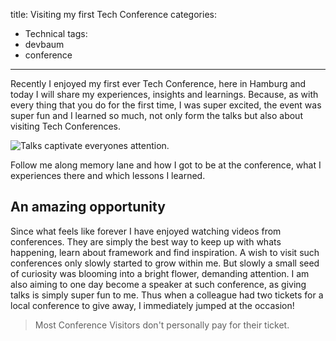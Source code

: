 title: Visiting my first Tech Conference
categories:
  - Technical
tags:
  - devbaum
  - conference
---

Recently I enjoyed my first ever Tech Conference, here in Hamburg and today I will share my experiences, insights and learnings. Because, as with every thing that you do for the first time, I was super excited, the event was super fun and I learned so much, not only form the talks but also about visiting Tech Conferences.

![Talks captivate everyones attention.](https://storage.googleapis.com/hoverbaum-blog-assets/teaser-images/presentation-audience.jpg)

Follow me along memory lane and how I got to be at the conference, what I experiences there and which lessons I learned.

## An amazing opportunity

Since what feels like forever I have enjoyed watching videos from conferences. They are simply the best way to keep up with whats happening, learn about framework and find inspiration. A wish to visit such conferences only slowly started to grow within me. But slowly a small seed of curiosity was blooming into a bright flower, demanding attention. I am also aiming to one day become a speaker at such conference, as giving talks is simply super fun to me. Thus when a colleague had two tickets for a local conference to give away, I immediately jumped at the occasion!

> Most Conference Visitors don't personally pay for their ticket.